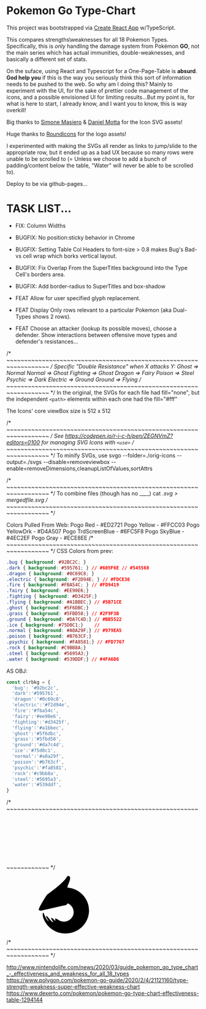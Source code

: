 # Pokemon Go Type-Chart

This project was bootstrapped via [Create React App](https://github.com/facebook/create-react-app) w/TypeScript.

This compares strengths\weaknesses for all 18 Pokemon Types. Specifically, this is *only* handling the damage system from Pokémon **GO**, not the main series which has actual immunities, double-weaknesses, and basically a different set of stats.

On the suface, using React and Typescript for a One-Page-Table is **absurd**. __God help you__ if this is the way you seriously think this sort of information needs to be pushed to the web. So why am I doing this? Mainly to experiment with the UI, for the sake of prettier code management of the icons, and a possible envisioned UI for limiting results...But my point is, for what is here to start, I already know, and I want you to know, this is way overkill!

Big thanks to [Simone Masiero](https://github.com/duiker101/pokemon-type-svg-icons) & [Daniel Motta](https://dribbble.com/shots/4862612-Pokedex-iOS-app) for the Icon SVG assets!

Huge thanks to [Roundicons](https://roundicons.com/icon-packs/pokemon-go-filled-outline-icons/) for the logo assets!

I experimented with making the SVGs all render as links to jump/slide to the appropriate row, but it ended up as a bad UX because so many rows were unable to be scrolled to (= Unless we choose to add a bunch of padding/content below the table, "Water" will never be able to be scrolled to).

Deploy to be via github-pages...

# TASK LIST...
  * FIX: Column Widths

  * BUGFIX: No <thead> position:sticky behavior in Chrome
  * BUGFIX: Setting Table Col Headers to font-size > 0.8 makes Bug's Bad-vs cell wrap which borks vertical layout.
  * BUGFIX: Fix Overlap From the SuperTitles background into the Type Cell's borders area.
  * BUGFIX: Add border-radius to SuperTitles and box-shadow

  * FEAT Allow for user specified glyph replacement.
  * FEAT Display Only rows relevant to a particular Pokemon (aka Dual-Types shows 2 rows).
  * FEAT Choose an attacker (lookup its possible moves), choose a defender. Show interactions between offensive move types and defender's resistances...

/* ~~~~~~~~~~~~~~~~~~~~~~~~~~~~~~~~~~~~~~~~~~~~~~~~~~~~~~~~~~~~~~~~~~ */
Specific "Double Resistance" when X attacks Y:
Ghost => Normal
Normal => Ghost
Fighting => Ghost
Dragon => Fairy
Poison => Steel
Psychic => Dark
Electric => Ground
Ground => Flying
/* ~~~~~~~~~~~~~~~~~~~~~~~~~~~~~~~~~~~~~~~~~~~~~~~~~~~~~~~~~~~~~~~~~~ */
In the original, the SVGs for each file had fill="none", but the independent `<path>` elements within each one had the fill="#fff"

The Icons' core viewBox size is 512 x 512

/* ~~~~~~~~~~~~~~~~~~~~~~~~~~~~~~~~~~~~~~~~~~~~~~~~~~~~~~~~~~~~~~~~~~ */
See https://codepen.io/r-i-c-h/pen/ZEGNVmZ?editors=0100 for managing SVG Icons with `<use>`
/* ~~~~~~~~~~~~~~~~~~~~~~~~~~~~~~~~~~~~~~~~~~~~~~~~~~~~~~~~~~~~~~~~~~ */
To minify SVGs, use
  svgo --folder=./orig-icons --output=./svgs --disable=removeviewbox --enable=removeDimensions,cleanupListOfValues,sortAttrs

/* ~~~~~~~~~~~~~~~~~~~~~~~~~~~~~~~~~~~~~~~~~~~~~~~~~~~~~~~~~~~~~~~~~~ */
To combine files (though has no ____)
  cat *.svg > mergedfile.svg
/* ~~~~~~~~~~~~~~~~~~~~~~~~~~~~~~~~~~~~~~~~~~~~~~~~~~~~~~~~~~~~~~~~~~ */

Colors Pulled From Web:
Pogo Red - #ED2721
Pogo Yellow - #FFCC03
Pogo YellowDrk - #D4A507
Pogo TrdScreenBlue - #6FC5F8
Pogo SkyBlue - #4EC2EF
Pogo Gray - #ECE8EE
/* ~~~~~~~~~~~~~~~~~~~~~~~~~~~~~~~~~~~~~~~~~~~~~~~~~~~~~~~~~~~~~~~~~~ */
CSS Colors from prev:
```css
.bug { background: #92BC2C; }
.dark { background: #595761; } // #605F6E // #545568
.dragon { background: #0C69C8; }
.electric { background: #F2D94E; } // #FDCE36
.fire { background: #FBA54C; } // #FD9419
.fairy { background: #EE90E6;}
.fighting { background: #D3425F;}
.flying { background: #A1BBEC;} // #5B71CE
.ghost { background: #5F6DBC;}
.grass { background: #5FBD58;} // #2F9F3B
.ground { background: #DA7C4D;} // #BB5522
.ice { background: #75D0C1;}    //
.normal { background: #A0A29F;} // #979EA5
.poison { background: #B763CF;}
.psychic { background: #FA8581;} // #FD7767
.rock { background: #C9BB8A;}
.steel { background: #5695A3;}
.water { background: #539DDF;} // #4FA6D6
```

AS OBJ:
```js
const clrbkg = {
  'bug': '#92bc2c',
  'dark':'#595761',
  'dragon':'#0c69c8',
  'electric':'#f2d94e',
  'fire':'#fba54c',
  'fairy':'#ee90e6',
  'fighting':'#d3425f',
  'flying':'#a1bbec',
  'ghost':'#5f6dbc',
  'grass':'#5fbd58',
  'ground':'#da7c4d',
  'ice':'#75d0c1',
  'normal':'#a0a29f',
  'poison':'#b763cf',
  'psychic':'#fa8581',
  'rock':'#c9bb8a',
  'steel':'#5695a3',
  'water':'#539ddf',
}
```
/* ~~~~~~~~~~~~~~~~~~~~~~~~~~~~~~~~~~~~~~~~~~~~~~~~~~~~~~~~~~~~~~~~~~ */
<svg id="symbols" xmlns="http://www.w3.org/2000/svg">
    <symbol viewBox="0 0 512 512" id="bug"><path id="bug-path" d="M342.198.501a1.176 1.176 0 011.637-.288l36.354 25.455c.532.372.661 1.105.289 1.637l-50.599 72.262c24.599 7.859 41.358 16.336 41.358 16.336s-40.964 70.462-110.443 70.462-118.85-65.672-118.85-65.672 17.506-11.172 43.456-20.754l-55.5-66.141a1.176 1.176 0 01.145-1.656l33.997-28.527a1.175 1.175 0 011.656.145l70.272 83.746c6.017-.68 12.147-1.06 18.333-1.06 8.891 0 17.771.675 26.44 1.822zm13.746 189.201c18.541-13.242 46.597-47.804 46.597-47.804s71.664 56.79 71.664 177.206c0 120.415-123.896 192.888-123.896 192.888s-59.195-59.781-73.727-135.562c-14.531-75.781 21.496-159.927 21.496-159.927s39.324-13.559 57.866-26.801zm-199.683 0c-18.541-13.242-46.597-47.804-46.597-47.804S38 198.688 38 319.104c0 120.415 123.896 192.888 123.896 192.888s59.195-59.781 73.727-135.562c14.531-75.781-21.496-159.927-21.496-159.927s-39.324-13.559-57.866-26.801z"/></symbol>
    <symbol viewBox="0 0 512 512" id="dark"><path id="dark-path" d="M229.379 452.85a197.056 197.056 0 0029.833 2.261c108.002 0 195.555-87.553 195.555-195.555C454.767 151.553 367.214 64 259.212 64c-7.246 0-14.401.394-21.442 1.162 53.575 40.589 88.997 110.9 88.997 190.838 0 84.04-39.151 157.44-97.388 196.85zM255.656 512c141.385 0 256-114.615 256-256S397.041 0 255.656 0s-256 114.615-256 256 114.615 256 256 256z"/></symbol>
    <symbol viewBox="0 0 512 512" id="dragon"><path id="dragon-path" d="M280.702 254.881c3.47-2.116 6.414-6.55 8.788-11.478 31.245 12.77 53.202 42.946 53.202 78.137 0 46.75-38.75 84.649-86.55 84.649-19.622 0-37.719-6.387-52.236-17.15-4.762-2.255-8.68-4.421-11.886-6.194-4.973-2.749-8.234-4.552-10.276-4.27-5.969.823-4.236 6.315-2.661 11.304 1.069 3.389 2.066 6.546.523 7.848-1.614 1.364-6.842-3.621-12.951-9.445-8.316-7.929-18.264-17.414-22.955-14.565-3.709 2.253-.108 8.364 4.3 15.844l.327.555c1.862 3.162 4.02 6.382 5.989 9.32 4.003 5.971 7.227 10.783 5.614 11.597-1.95.984-15.536-8.186-26.985-20.917-4.419-4.913-8.699-10.239-12.677-15.188v-.001c-8.707-10.834-15.961-19.859-20.033-18.79-4.898 1.286-1.193 11.39 4.252 21.113 2.546 4.547 5.541 9.177 8.134 13.186v.001c4.033 6.234 7.094 10.965 5.984 11.547-1.498.783-14.679-12.07-23.632-28.267-5.317-9.621-9.782-20.253-13.397-28.86-3.92-9.335-6.84-16.288-8.763-16.988-6.68-2.431-6.68 11.19-4.001 30.849.35 2.565.87 5.255 1.51 7.994C96.308 450.785 176.129 512 270.568 512c115.517 0 209.161-91.588 209.161-204.568 0-107.532-84.829-195.685-192.608-203.938.136-5.066 2.78-15.111 2.78-15.111s19.027-46.036 20.033-55.873c.066-.653.145-1.362.23-2.118C311.348 19.762 313.553 0 296.551 0c-9.08 0-13.302 6.755-18.131 14.48-1.854 2.966-3.798 6.075-6.14 8.999-16.868 21.065-45.232 47.37-61.315 61.384-33.994 29.621-67.346 53.965-86.798 68.163l-.001.001c-8.847 6.457-14.818 10.816-16.666 12.617-13.926 13.576-63.858 103.642-63.858 103.642s-16.148 28.896-10.408 34.757c5.74 5.86 19.58 4.517 19.58 4.517s185.941-42.657 202.588-46.021a262.52 262.52 0 0110.075-1.83c6.595-1.089 7.779-1.285 15.225-5.828zm-131.467-54.817c-9.981 9.487-26.534 32.132-26.534 32.132s30.764 1.895 47.707-14.21c16.944-16.106 13.062-43.553 13.062-43.553s-24.255 16.144-34.235 25.631z"/></symbol>
    <symbol viewBox="0 0 512 512" id="electric"><path id="electric-path" d="M152.56.584a.44.44 0 01.416-.584h179.829a.44.44 0 01.421.31l82.598 266.861a.44.44 0 01-.421.57H295.684a.22.22 0 00-.211.28l68.662 241.705c.134.469-.481.775-.774.385L96.529 155.267a.44.44 0 01.352-.704h108.655a.22.22 0 00.207-.292L152.56.584z"/></symbol>
    <symbol viewBox="0 0 512 512" id="fairy"><path id="fairy-path" d="M102.726 405.978l82.122-23.812 70.93 129.691a.243.243 0 00.426 0l70.93-129.691 82.123 23.812a.243.243 0 00.3-.302l-23.816-80.497 126.115-68.975a.242.242 0 00.001-.425l-127.155-69.544 24.855-84.01a.243.243 0 00-.3-.302l-84.049 24.371L256.204.126a.242.242 0 00-.425 0l-69.004 126.168-84.049-24.371a.243.243 0 00-.3.302l24.855 84.01L.126 255.779a.242.242 0 000 .425l126.115 68.975-23.815 80.497a.243.243 0 00.3.302zm63.726-149.102l58.179 31.819 31.819 58.178a.242.242 0 00.426 0l31.819-58.178 58.178-31.819a.243.243 0 000-.426l-58.178-31.819-31.819-58.178a.242.242 0 00-.426 0l-31.819 58.178-58.179 31.819a.243.243 0 000 .426z"/></symbol>
    <symbol viewBox="0 0 512 512" id="fighting"><path id="fighting-path" d="M88.234 42.566C94.43 18.1 116.593 0 142.983 0c19.795 0 37.212 10.185 47.296 25.6h16.513c10.259-10.528 24.592-17.067 40.453-17.067 23.254 0 43.226 14.055 51.884 34.134h13.825c8.663-5.409 18.899-8.534 29.864-8.534 23.255 0 43.226 14.055 51.884 34.134h37.595c.321 0 .622.086.881.237a57.205 57.205 0 015.213-.237c31.191 0 56.475 25.284 56.475 56.475v169.344l.001.314-.001.314v2.439c0 1.033-.028 2.062-.084 3.086C491.384 417.717 385.749 512 255.933 512 123.974 512 17 414.577 17 294.4c0-58.009 24.925-110.717 65.553-149.725-.1 56.553.854 115.019 5.258 114.016 11.79-2.688 2.578-177.851.423-216.125z"/></symbol>
    <symbol viewBox="0 0 512 512" id="fire"><path id="fire-path" d="M352.258 395.394c6.326-23.131-5.953-70.684-5.953-70.684s-8.906 38.739-22.822 53.057c-11.872 12.213-26.417 20.684-47.277 22.91 17.055-8.284 28.784-25.557 28.784-45.522 0-28.026-23.112-50.746-51.622-50.746s-51.623 22.72-51.623 50.746a49.84 49.84 0 004.812 21.421c-17.832-14.206-20.636-36.982-20.636-36.982s-19.912 82.67 34.954 121.558c54.865 38.888 162.344 5.462 162.344 5.462S229.41 574.837 115.436 457.05c-98.18-101.466-25.625-235.047-25.625-235.047s-3.133 12.392-3.133 26.777c0 14.385 7.799 25.33 7.799 25.33s23.265-49.039 41.371-68.982c17.136-18.874 38.617-34.182 57.171-47.404 14.282-10.178 26.83-19.12 34.324-27.501C268.62 84.069 243.311 0 243.311 0s46.53 41.02 59.52 93.998c4.952 20.194 1.766 43.171-1.082 63.718-4.624 33.356-8.361 60.309 25.044 58.56 53.982-2.827 7.073-86.053 7.073-86.053s122.452 64.36 113.304 176.922c-9.149 112.562-133.846 138.152-133.846 138.152s32.607-26.772 38.934-49.903z"/></symbol>
    <symbol viewBox="0 0 512 512" id="flying"><path id="flying-path" d="M178.712 477.733c75.003 0 139.215-41.685 165.724-100.777.324-.721-106.429 27.743-103.025 17.681 1.52-4.493 66.96-28.399 114.637-56.283 27.403-16.027 40.022-49.954 40.022-49.954s-46.167 22.415-69.506 28.101c-47.032 11.46-88.433 10.226-88.433 9.032 0-2.582 68.745-15.644 164.293-73.869 44.943-27.387 57.15-74.561 57.15-74.561s-49.411 29.432-79.281 39.149c-70.836 23.043-135.478 29.987-135.478 26.869 0-6.676 56.887-22.319 117.201-51.544 31.36-15.195 58.519-35.047 89.992-57.124C503.506 98.332 511.999 34 511.999 34s-50.792 32.76-75.579 43.64c-102.279 44.891-192.591 68.439-257.708 73.537C80.416 158.873 0 227.456 0 316.501c0 89.046 80.012 161.232 178.712 161.232z"/></symbol>
    <symbol viewBox="0 0 512 512" id="ghost"><path id="ghost-path" d="M368.952 510.227c-46.183 2.364-99.056 2.364-117.024 0C111.77 491.788 0 389.313 0 250.8 0 112.287 114.615 0 256 0s256 112.287 256 250.8c0 64.421-24.793 123.169-65.54 167.587-11.065 12.061 4.117 20.521 19.542 29.117 15.128 8.431 30.49 16.992 21.562 29.208-9.838 13.461-63.172 30.677-118.612 33.515zM220 219.45c0 21.642-17.909 39.187-40 39.187s-40-17.545-40-39.187c0-14.515 8.055-27.186 20.024-33.959.689 18.871 16.205 33.958 35.245 33.958H220v.001zm123.976-33.959c-.689 18.871-16.205 33.958-35.245 33.958H284v.001c0 21.642 17.909 39.187 40 39.187s40-17.545 40-39.187c0-14.515-8.055-27.186-20.024-33.959z"/></symbol>
    <symbol viewBox="0 0 512 512" id="grass"><path id="grass-path" d="M97.412 440.649a236.849 236.849 0 01-5.213-5.056c-90.685-90.684-90.685-237.713 0-328.397 90.684-90.685 379.64-96.752 379.64-96.752s39.442 334.465-51.242 425.149c-80.54 80.54-205.522 89.55-296.005 27.031l72.908-89.471 116.55-25.163-95.139-9.511 60.462-61.562 68.824-15.077-54.422-16.117 54.422-98.176-77.41 86.828-29.893-42.183 10.523 69.648-53.917 60.782-24.993-76.9V347.99z"/></symbol>
    <symbol viewBox="0 0 512 512" id="ground"><path id="ground-path" d="M112.764 439.754a.201.201 0 01-.19-.268L243.289 70.134a.202.202 0 01.19-.134h139.542c.085 0 .162.054.19.135l128.776 369.352a.201.201 0 01-.19.267H112.764zM.201 441.199a.2.2 0 01-.188-.271l97.34-259.872a.201.201 0 01.188-.131h84.577c.14 0 .237.139.189.27L88.182 441.067a.201.201 0 01-.189.132H.201z"/></symbol>
    <symbol viewBox="0 0 512 512" id="ice"><path id="ice-path" d="M384.304 39.042l1.575 138.35-120.67 57.927-1.488-130.629 120.583-65.648zM505.269 257.047l-119.455 68.327-119.526-68.435 119.464-62.752 119.517 62.86zM245.04 257.047l-119.455 68.327L6.059 256.939l119.464-62.752 119.517 62.86zM124.243 38.475l123.986 61.406-3.17 133.816-117.066-57.978-3.75-137.244zM387.678 473.525l-123.986-61.406 3.17-133.817 117.066 57.979 3.75 137.244zM128.525 474.77l-1.576-138.35 120.671-57.927 1.488 130.628-120.583 65.649z"/></symbol>
    <symbol viewBox="0 0 512 512" id="normal"><path id="normal-path" d="M481 256c0 124.264-100.736 225-225 225S31 380.264 31 256 131.736 31 256 31s225 100.736 225 225zm-96.429 0c0 71.008-57.563 128.571-128.571 128.571S127.429 327.008 127.429 256 184.992 127.429 256 127.429 384.571 184.992 384.571 256z"/></symbol>
    <symbol viewBox="0 0 512 512" id="poison"><path id="poison-path" d="M427.821 393.449C479.524 352.108 512 292.376 512 225.95 512 101.161 397.385 0 256 0S0 101.161 0 225.95c0 64.028 30.174 121.836 78.655 162.951-2.938 10.145-4.55 21.18-4.55 32.719 0 49.915 30.162 90.38 67.369 90.38 24.176 0 45.378-17.085 57.263-42.746C210.622 494.915 231.824 512 256 512c22.038 0 41.604-14.196 53.895-36.143C322.186 497.804 341.752 512 363.789 512c37.207 0 67.369-40.465 67.369-90.38 0-9.836-1.172-19.306-3.337-28.171zm-23.61-163.018c0 63.354-67.865 114.713-151.579 114.713-83.715 0-151.579-51.359-151.579-114.713 0-63.354 67.864-114.713 151.579-114.713 83.714 0 151.579 51.359 151.579 114.713z"/></symbol>
    <symbol viewBox="0 0 512 512" id="psychic"><path id="psychic-path" d="M455.925 425.184s-64.56 51.779-193.032 30.352c-97.47-16.257-149.456-123.703-149.456-181.457 0-136.93 101.346-168.091 169.863-168.091 68.516 0 113.213 66.8 113.213 118.52s-36.58 96.958-93.507 96.958c-56.926 0-73.786-39.965-73.786-76.708 0-36.742 29.727-49.687 56.838-49.687s36.394 23.146 36.394 43.039c0 19.894-15.435 27.018-28.309 27.018s-14.147-6.495-19.074-13.321c-4.928-6.825 6.284-32.661-12.176-32.661s-21.901 29.701-21.901 29.701 6.73 57.333 62.014 56.344c55.285-.99 81.512-43.73 73.89-86.045-7.622-42.316-48.689-87.281-120.763-78.195-72.074 9.086-101.501 81.91-88.53 159.734 12.971 77.825 106.204 122.917 179.509 106.694 73.306-16.223 146.317-69.293 146.317-203.846 0-134.554-116.533-215.433-255.488-202.104C98.986 14.76 12.729 136.242 18.251 282.207c5.52 145.965 144.024 225.462 261.143 229.559 117.119 4.098 188.918-63.699 188.918-63.699s16.147-14.399 9.816-25.643c-6.33-11.244-22.203 2.76-22.203 2.76z"/></symbol>
    <symbol viewBox="0 0 512 512" id="rock"><path id="rock-path" d="M395.138 244.757a.186.186 0 01-.033-.139l32.664-190.466a.183.183 0 01.18-.152h10.338c.08 0 .15.052.174.128l73.59 233.003a.183.183 0 01-.062.199l-54.259 42.363a.182.182 0 01-.259-.036l-62.333-84.9zM-1 371.022c0 .079.05.149.126.174l111.849 36.571a.184.184 0 00.161-.023l250.009-172.6a.182.182 0 00.077-.124l26.81-179.892a.182.182 0 00-.18-.21H166.406a.183.183 0 00-.141.067L-.958 256.714a.183.183 0 00-.042.117v114.191zm158.583 46.063l122.193 40.027a.182.182 0 00.163-.025l145.479-104.353a.182.182 0 00.046-.25l-54.536-81.155a.182.182 0 00-.255-.049l-213.09 145.805z"/></symbol>
    <symbol viewBox="0 0 512 512" id="steel"><path id="steel-path" d="M.051 254.527a.373.373 0 010-.377L128.795 34.184a.374.374 0 01.322-.184h255.177c.133 0 .256.07.323.186l127.332 219.966a.371.371 0 010 .373L384.617 474.244a.374.374 0 01-.323.186H129.117a.374.374 0 01-.322-.184L.051 254.527zm374.566-.312c0 65.488-53.089 118.577-118.577 118.577s-118.577-53.089-118.577-118.577c0-65.489 53.089-118.577 118.577-118.577s118.577 53.088 118.577 118.577z"/></symbol>
    <symbol viewBox="0 0 512 512" id="water"><path id="water-path" d="M422.172 346.515c0 91.382-74.359 165.462-166.086 165.462C164.359 511.977 90 437.897 90 346.515 90 257.639 247.102 13.548 255.718.228c.197-.304.54-.304.736 0 8.616 13.32 165.718 257.411 165.718 346.287zM228.4 458.931c-84.28-18.441-69.858-111.801-69.858-111.801s23.014 56.358 78.863 74.614c55.848 18.255 123.34-8.519 123.34-8.519S312.68 477.371 228.4 458.931z"/></symbol>
</svg>

<svg class="icon dragon"> <use xlink:href="#dragon" /> </svg>

/* ~~~~~~~~~~~~~~~~~~~~~~~~~~~~~~~~~~~~~~~~~~~~~~~~~~~~~~~~~~~~~~~~~~ */

http://www.nintendolife.com/news/2020/03/guide_pokemon_go_type_chart_-_effectiveness_and_weakness_for_all_18_types
https://www.polygon.com/pokemon-go-guide/2020/2/4/21121160/type-strength-weakness-super-effective-weakness-chart
https://www.dexerto.com/pokemon/pokemon-go-type-chart-effectiveness-table-1294144